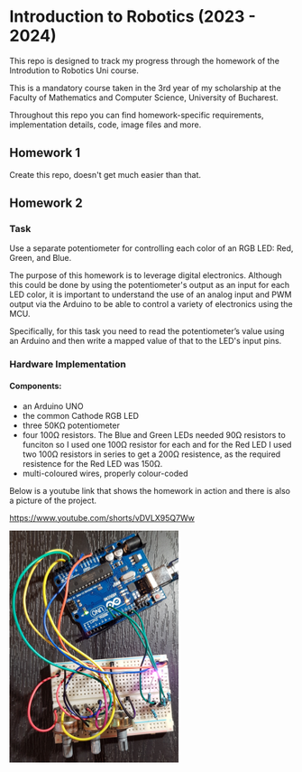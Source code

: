 # Introduction to Robotics (2023 - 2024)
This repo is designed to track my progress through the homework of the Introdution to Robotics Uni course. 

This is a mandatory course taken in the 3rd year of my scholarship at the Faculty of Mathematics and Computer Science, University of Bucharest.  

Throughout this repo you can find homework-specific requirements, implementation details, code, image files and more.

## Homework 1

Create this repo, doesn't get much easier than that.

## Homework 2

### Task 

Use a separate potentiometer for controlling each color of an RGB LED: Red,
Green, and Blue.

The purpose of this homework is to leverage digital electronics.
Although this could be done by using the potentiometer's output as an input for each
LED color, it is important to understand the use of an analog input and PWM output
via the Arduino to be able to control a variety of electronics using the MCU.

Specifically, for this task you need to read the potentiometer’s value 
using an Arduino and then write a mapped value of that to the LED's input pins.

### Hardware Implementation

#### Components:
* an Arduino UNO
* the common Cathode RGB LED
* three 50KΩ potentiometer
* four 100Ω resistors. 
The Blue and Green LEDs needed 90Ω resistors to funciton so I used one 100Ω resistor for each
and for the Red LED I used two 100Ω resistors in series to get a 200Ω resistence, as the required resistence for the Red LED was 150Ω.
* multi-coloured wires, properly colour-coded  

Below is a youtube link that shows the homework in action and there is also a picture of the project.

https://www.youtube.com/shorts/vDVLX95Q7Ww 

<img src="media/Hw2-project.jpg" alt="drawing" width="300"/>



